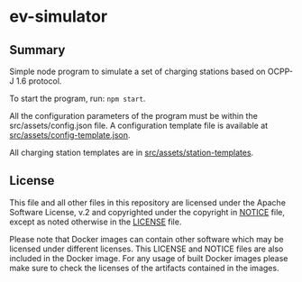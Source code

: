 # ev-simulator

## Summary

Simple node program to simulate a set of charging stations based on OCPP-J 1.6 protocol.

To start the program, run: `npm start`.

All the configuration parameters of the program must be within the src/assets/config.json file. A configuration template file is available at [src/assets/config-template.json](src/assets/config-template.json).

All charging station templates are in [src/assets/station-templates](src/assets/station-templates).

## License

This file and all other files in this repository are licensed under the Apache Software License, v.2 and copyrighted under the copyright in [NOTICE](NOTICE) file, except as noted otherwise in the [LICENSE](LICENSE) file.

Please note that Docker images can contain other software which may be licensed under different licenses. This LICENSE and NOTICE files are also included in the Docker image. For any usage of built Docker images please make sure to check the licenses of the artifacts contained in the images.

